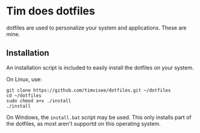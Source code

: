 # Tim does dotfiles
dotfiles are used to personalize your system and applications. These are mine.

## Installation
An installation script is included to easily install the dotfiles on your system.

On Linux, use:
```
git clone https://github.com/timvisee/dotfiles.git ~/dotfiles
cd ~/dotfiles
sudo chmod a+x ./install
./install
```

On Windows, the `install.bat` script may be used.
This only installs part of the dotfiles,
as most aren't supportd on this operating system.
